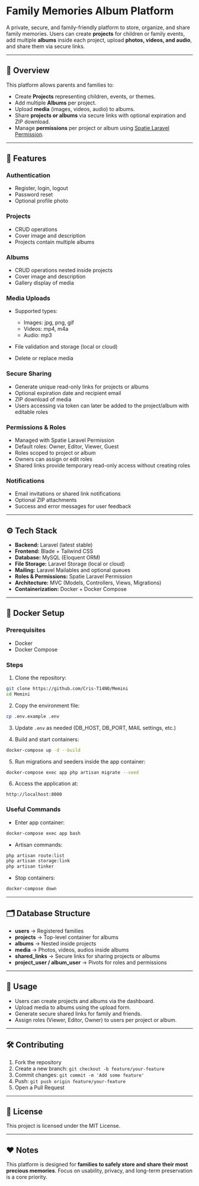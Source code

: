 # Family Memories Album Platform

A private, secure, and family-friendly platform to store, organize, and share family memories. Users can create **projects** for children or family events, add multiple **albums** inside each project, upload **photos, videos, and audio**, and share them via secure links.

---

## 🧩 Overview

This platform allows parents and families to:

* Create **Projects** representing children, events, or themes.
* Add multiple **Albums** per project.
* Upload **media** (images, videos, audio) to albums.
* Share **projects or albums** via secure links with optional expiration and ZIP download.
* Manage **permissions** per project or album using [Spatie Laravel Permission](https://spatie.be/docs/laravel-permission/v5/introduction).

---

## 🧱 Features

### Authentication

* Register, login, logout
* Password reset
* Optional profile photo

### Projects

* CRUD operations
* Cover image and description
* Projects contain multiple albums

### Albums

* CRUD operations nested inside projects
* Cover image and description
* Gallery display of media

### Media Uploads

* Supported types:

  * Images: jpg, png, gif
  * Videos: mp4, m4a
  * Audio: mp3
* File validation and storage (local or cloud)
* Delete or replace media

### Secure Sharing

* Generate unique read-only links for projects or albums
* Optional expiration date and recipient email
* ZIP download of media
* Users accessing via token can later be added to the project/album with editable roles

### Permissions & Roles

* Managed with Spatie Laravel Permission
* Default roles: Owner, Editor, Viewer, Guest
* Roles scoped to project or album
* Owners can assign or edit roles
* Shared links provide temporary read-only access without creating roles

### Notifications

* Email invitations or shared link notifications
* Optional ZIP attachments
* Success and error messages for user feedback

---

## ⚙️ Tech Stack

* **Backend:** Laravel (latest stable)
* **Frontend:** Blade + Tailwind CSS
* **Database:** MySQL (Eloquent ORM)
* **File Storage:** Laravel Storage (local or cloud)
* **Mailing:** Laravel Mailables and optional queues
* **Roles & Permissions:** Spatie Laravel Permission
* **Architecture:** MVC (Models, Controllers, Views, Migrations)
* **Containerization:** Docker + Docker Compose

---

## 🐳 Docker Setup

### Prerequisites

* Docker
* Docker Compose

### Steps

1. Clone the repository:

```bash
git clone https://github.com/Cris-T14N0/Memini
cd Memini
```

2. Copy the environment file:

```bash
cp .env.example .env
```

3. Update `.env` as needed (DB_HOST, DB_PORT, MAIL settings, etc.)

4. Build and start containers:

```bash
docker-compose up -d --build
```

5. Run migrations and seeders inside the app container:

```bash
docker-compose exec app php artisan migrate --seed
```

6. Access the application at:

```
http://localhost:8000
```

### Useful Commands

* Enter app container:

```bash
docker-compose exec app bash
```

* Artisan commands:

```bash
php artisan route:list
php artisan storage:link
php artisan tinker
```

* Stop containers:

```bash
docker-compose down
```

---

## 🗂️ Database Structure

* **users** → Registered families
* **projects** → Top-level container for albums
* **albums** → Nested inside projects
* **media** → Photos, videos, audios inside albums
* **shared_links** → Secure links for sharing projects or albums
* **project_user / album_user** → Pivots for roles and permissions

---

## 🧩 Usage

* Users can create projects and albums via the dashboard.
* Upload media to albums using the upload form.
* Generate secure shared links for family and friends.
* Assign roles (Viewer, Editor, Owner) to users per project or album.

---

## 🛠️ Contributing

1. Fork the repository
2. Create a new branch: `git checkout -b feature/your-feature`
3. Commit changes: `git commit -m 'Add some feature'`
4. Push: `git push origin feature/your-feature`
5. Open a Pull Request

---

## 📜 License

This project is licensed under the MIT License.

---

## ❤️ Notes

This platform is designed for **families to safely store and share their most precious memories**.
Focus on usability, privacy, and long-term preservation is a core priority.
